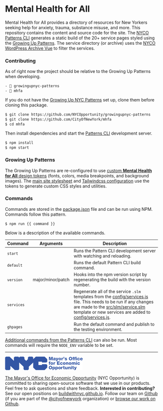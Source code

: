 # Mental Health for All

Mental Health for All provides a directory of resources for New Yorkers seeking help for anxiety, trauma, substance misuse, and more. This repository contains the content and source code for the site. The [NYCO Patterns CLI](https://github.com/CityOfNewYork/patterns-cli) generates a static build of the 20+ service pages styled using the [Growing Up Patterns](https://github.com/NYCOpportunity/growingupnyc-patterns). The service directory (or archive) uses the [NYCO WordPress Archive Vue](https://github.com/CityOfNewYork/nyco-wp-archive-vue/) to filter the services.

### Contributing

As of right now the project should be relative to the Growing Up Patterns when developing.

```
- 📁 growingupnyc-patterns
- 📁 mhfa
```

If you do not have the [Growing Up NYC Patterns](https://github.com/NYCOpportunity/growingupnyc-patterns) set up, clone them before cloning this package.

```shell
$ git clone https://github.com/NYCOpportunity/growingupnyc-patterns
$ git clone https://github.com/CityOfNewYork/mhfa
$ cd mhfa
```

Then install dependencies and start the [Patterns CLI](https://github.com/CityOfNewYork/patterns-cli) development server.

```shell
$ npm install
$ npm start
```

### Growing Up Patterns

The Growing Up Patterns are re-configured to use [custom **Mental Health for All** design tokens](config/tokens.js) (fonts, colors, media breakpoints, and background images). The [main site stylesheet](src/scss/_site.scss) and [Tailwindcss configuration](config/tailwindcss.js) use the tokens to generate custom CSS styles and utilities.

### Commands

Commands are stored in the [package.json](package.json) file and can be run using NPM. Commands follow this pattern.

```shell
$ npm run {{ command }}
```

Below is a description of the available commands.

Command    | Arguments         | Description
-----------|-------------------|-
`start`    |                   | Runs the Pattern CLI development server with watching and reloading.
`default`  |                   | Runs the default Pattern CLI build command.
`version`  | major/minor/patch | Hooks into the npm version script by regenerating the build with the version number.
`services` |                   | Regenerate all of the service `.slm` templates from the [config/services.js](config/services.js) file. This needs to be run if any changes are made to the [src/slm/service.slm](src/slm/service.slm) template or new services are added to [config/services.js](config/services.js).
`ghpages`  |                   | Run the default command and publish to the testing environment.

[Additional commands from the Patterns CLI](https://github.com/CityOfNewYork/patterns-cli#commands) can also be run. Most commands will require the `NODE_ENV` variable to be set.

---

![The Mayor's Office for Economic Opportunity](NYCMOEO_SecondaryBlue256px.png)

[The Mayor's Office for Economic Opportunity](http://nyc.gov/opportunity) (NYC Opportunity) is committed to sharing open-source software that we use in our products. Feel free to ask questions and share feedback. **Interested in contributing?** See our open positions on [buildwithnyc.github.io](http://buildwithnyc.github.io/). Follow our team on [Github](https://github.com/orgs/CityOfNewYork/teams/nycopportunity) (if you are part of the [@cityofnewyork](https://github.com/CityOfNewYork/) organization) or [browse our work on Github](https://github.com/search?q=nycopportunity).